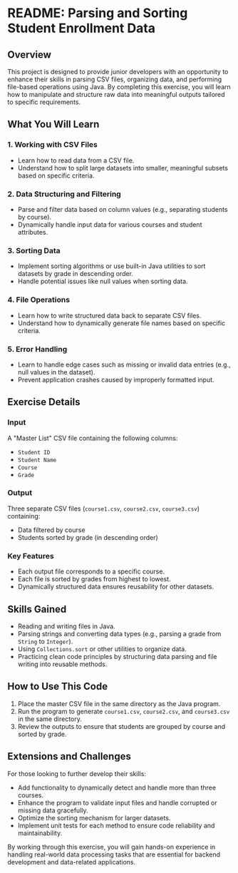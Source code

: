  # README: Parsing and Sorting Student Enrollment Data

## Overview
This project is designed to provide junior developers with an opportunity to enhance their skills in parsing CSV files, organizing data, and performing file-based operations using Java. By completing this exercise, you will learn how to manipulate and structure raw data into meaningful outputs tailored to specific requirements.

## What You Will Learn
### 1. **Working with CSV Files**
   - Learn how to read data from a CSV file.
   - Understand how to split large datasets into smaller, meaningful subsets based on specific criteria.

### 2. **Data Structuring and Filtering**
   - Parse and filter data based on column values (e.g., separating students by course).
   - Dynamically handle input data for various courses and student attributes.

### 3. **Sorting Data**
   - Implement sorting algorithms or use built-in Java utilities to sort datasets by grade in descending order.
   - Handle potential issues like null values when sorting data.

### 4. **File Operations**
   - Learn how to write structured data back to separate CSV files.
   - Understand how to dynamically generate file names based on specific criteria.

### 5. **Error Handling**
   - Learn to handle edge cases such as missing or invalid data entries (e.g., null values in the dataset).
   - Prevent application crashes caused by improperly formatted input.

## Exercise Details
### Input
A "Master List" CSV file containing the following columns:
- `Student ID`
- `Student Name`
- `Course`
- `Grade`

### Output
Three separate CSV files (`course1.csv`, `course2.csv`, `course3.csv`) containing:
- Data filtered by course
- Students sorted by grade (in descending order)

### Key Features
- Each output file corresponds to a specific course.
- Each file is sorted by grades from highest to lowest.
- Dynamically structured data ensures reusability for other datasets.

## Skills Gained
- Reading and writing files in Java.
- Parsing strings and converting data types (e.g., parsing a grade from `String` to `Integer`).
- Using `Collections.sort` or other utilities to organize data.
- Practicing clean code principles by structuring data parsing and file writing into reusable methods.

## How to Use This Code
1. Place the master CSV file in the same directory as the Java program.
2. Run the program to generate `course1.csv`, `course2.csv`, and `course3.csv` in the same directory.
3. Review the outputs to ensure that students are grouped by course and sorted by grade.

## Extensions and Challenges
For those looking to further develop their skills:
- Add functionality to dynamically detect and handle more than three courses.
- Enhance the program to validate input files and handle corrupted or missing data gracefully.
- Optimize the sorting mechanism for larger datasets.
- Implement unit tests for each method to ensure code reliability and maintainability.

By working through this exercise, you will gain hands-on experience in handling real-world data processing tasks that are essential for backend development and data-related applications.
